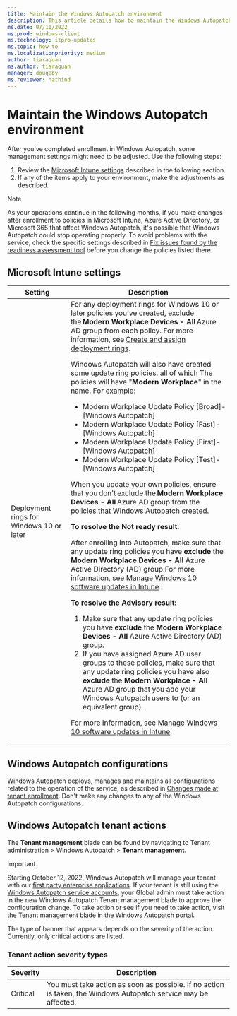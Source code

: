 ```yaml
---
title: Maintain the Windows Autopatch environment
description: This article details how to maintain the Windows Autopatch environment
ms.date: 07/11/2022
ms.prod: windows-client
ms.technology: itpro-updates
ms.topic: how-to
ms.localizationpriority: medium
author: tiaraquan
ms.author: tiaraquan
manager: dougeby
ms.reviewer: hathind
---
```


# Maintain the Windows Autopatch environment

After you've completed enrollment in Windows Autopatch, some management settings might need to be adjusted. Use the following steps:

1. Review the [Microsoft Intune settings](#microsoft-intune-settings) described in the following section.
1. If any of the items apply to your environment, make the adjustments as described.

> [!NOTE]
> As your operations continue in the following months, if you make changes after enrollment to policies in Microsoft Intune, Azure Active Directory, or Microsoft 365 that affect Windows Autopatch, it's possible that Windows Autopatch could stop operating properly. To avoid problems with the service, check the specific settings described in [Fix issues found by the readiness assessment tool](../prepare/windows-autopatch-fix-issues.md) before you change the policies listed there.

## Microsoft Intune settings

| Setting | Description |
| ----- | ----- |
| Deployment rings for Windows 10 or later | For any deployment rings for Windows 10 or later policies you've created, exclude the **Modern Workplace Devices - All** Azure AD group from each policy. For more information, see [Create and assign deployment rings](/mem/intune/protect/windows-10-update-rings#create-and-assign-update-rings).<p>Windows Autopatch will also have created some update ring policies. all of which The policies will have "**Modern Workplace**" in the name. For example:</p><ul><li>Modern Workplace Update Policy [Broad]-[Windows Autopatch]</li><li>Modern Workplace Update Policy [Fast]-[Windows Autopatch]</li><li>Modern Workplace Update Policy [First]-[Windows Autopatch]</li><li>Modern Workplace Update Policy [Test]-[Windows Autopatch]</li></ul><p>When you update your own policies, ensure that you don't exclude the **Modern Workplace Devices - All** Azure AD group from the policies that Windows Autopatch created.</p><p>**To resolve the Not ready result:**</p><p>After enrolling into Autopatch, make sure that any update ring policies you have **exclude** the **Modern Workplace Devices - All** Azure Active Directory (AD) group.For more information, see [Manage Windows 10 software updates in Intune](/mem/intune/protect/windows-update-for-business-configure).</p><p>**To resolve the Advisory result:**</p><ol><li>Make sure that any update ring policies you have **exclude** the **Modern Workplace Devices - All** Azure Active Directory (AD) group.</li> <li>If you have assigned Azure AD user groups to these policies, make sure that any update ring policies you have also **exclude** the **Modern Workplace - All** Azure AD group that you add your Windows Autopatch users to (or an equivalent group).</li></ol><p>For more information, see [Manage Windows 10 software updates in Intune](/mem/intune/protect/windows-update-for-business-configure).</p> |

## Windows Autopatch configurations

Windows Autopatch deploys, manages and maintains all configurations related to the operation of the service, as described in [Changes made at tenant enrollment](../references/windows-autopatch-changes-to-tenant.md). Don't make any changes to any of the Windows Autopatch configurations.

## Windows Autopatch tenant actions

The **Tenant management** blade can be found by navigating to Tenant administration > Windows Autopatch > **Tenant management**.

> [!IMPORTANT]
> Starting October 12, 2022, Windows Autopatch will manage your tenant with our [first party enterprise applications](../references/windows-autopatch-changes-to-tenant.md#windows-autopatch-enterprise-applications). If your tenant is still using the [Windows Autopatch service accounts](../overview/windows-autopatch-privacy.md#service-accounts), your Global admin must take action in the new Windows Autopatch Tenant management blade to approve the configuration change. To take action or see if you need to take action, visit the Tenant management blade in the Windows Autopatch portal.

The type of banner that appears depends on the severity of the action. Currently, only critical actions are listed.

### Tenant action severity types

| Severity | Description |
| ----- | ----- |
| Critical | You must take action as soon as possible. If no action is taken, the Windows Autopatch service may be affected. |
